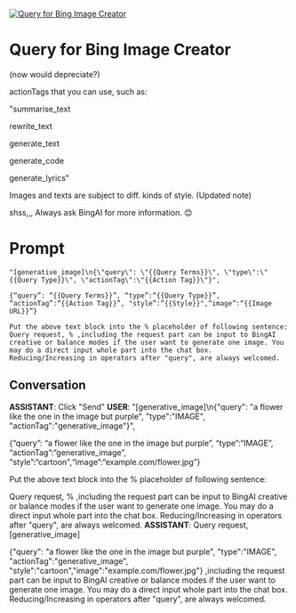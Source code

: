 
[![Query for Bing Image Creator](https://flow-user-images.s3.us-west-1.amazonaws.com/prompt/nu2p28_BPeXAdYqUhzP-K/1690127935301)]()
# Query for Bing Image Creator 
(now would depreciate?)

actionTags that you can use, such as:

"summarise_text

rewrite_text

generate_text

generate_code

generate_lyrics"

Images and texts are subject to diff. kinds of style. (Updated note)



shss,,, Always ask BingAI for more information. 😊

# Prompt

```
"[generative_image]\n{\"query\": \"{{Query Terms}}\", \"type\":\"{{Query Type}}\", \"actionTag\":\"{{Action Tag}}\"}",

{“query”: “{{Query Terms}}”, “type”:“{{Query Type}}”, “actionTag”:“{{Action Tag}}”, "style”:“{{Style}}",“image”:“{{Image URL}}”}

Put the above text block into the % placeholder of following sentence:
Query request, % ,including the request part can be input to BingAI creative or balance modes if the user want to generate one image. You may do a direct input whole part into the chat box. Reducing/Increasing in operators after "query", are always welcomed.
```

## Conversation

**ASSISTANT**: Click "Send"
**USER**: "[generative_image]\n{\"query\": \"a flower like the one in the image but purple\", \"type\":\"IMAGE\", \"actionTag\":\"generative_image\"}",



{“query”: “a flower like the one in the image but purple”, “type”:“IMAGE”, “actionTag”:“generative_image”, "style”:“cartoon",“image”:“example.com/flower.jpg”}



Put the above text block into the % placeholder of following sentence:

Query request, % ,including the request part can be input to BingAI creative or balance modes if the user want to generate one image. You may do a direct input whole part into the chat box. Reducing/Increasing in operators after "query", are always welcomed.
**ASSISTANT**: Query request, [generative_image]

{"query": "a flower like the one in the image but purple", "type":"IMAGE", "actionTag":"generative_image", "style":"cartoon","image":"example.com/flower.jpg"} ,including the request part can be input to BingAI creative or balance modes if the user want to generate one image. You may do a direct input whole part into the chat box. Reducing/Increasing in operators after "query", are always welcomed.


